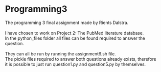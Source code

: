 # Programming3
The programming 3 final assignment made by Rients Dalstra. <br> <br>
I have chosen to work on Project 2: The PubMed literature database. <br>
In the python_files folder all files can be found required to answer the question. <br> 
<br>
They can all be run by running the assignment6.sh file. <br>
The pickle files required to answer both questions already exists, therefore it is possible to just run question1.py and question5.py by themselves.


